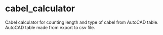 # cabel_calculator
Cabel calculator for counting length and type of cabel from AutoCAD table. AutoCAD table made from export to csv file.
